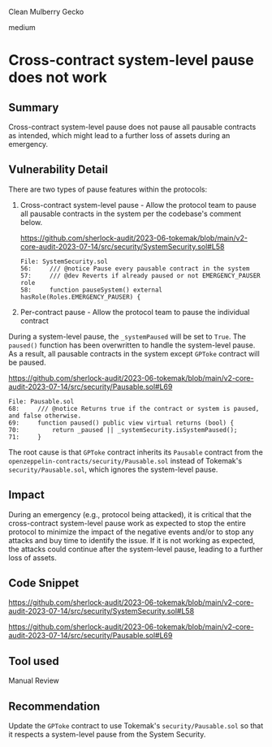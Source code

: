Clean Mulberry Gecko

medium

# Cross-contract system-level pause does not work
## Summary

Cross-contract system-level pause does not pause all pausable contracts as intended, which might lead to a further loss of assets during an emergency.

## Vulnerability Detail

There are two types of pause features within the protocols:

1. Cross-contract system-level pause - Allow the protocol team to pause all pausable contracts in the system per the codebase's comment below.

   https://github.com/sherlock-audit/2023-06-tokemak/blob/main/v2-core-audit-2023-07-14/src/security/SystemSecurity.sol#L58

   ```solidity
   File: SystemSecurity.sol
   56:     /// @notice Pause every pausable contract in the system
   57:     /// @dev Reverts if already paused or not EMERGENCY_PAUSER role
   58:     function pauseSystem() external hasRole(Roles.EMERGENCY_PAUSER) {
   ```

1. Per-contract pause - Allow the protocol team to pause the individual contract

During a system-level pause, the `_systemPaused` will be set to `True`. The `paused()` function has been overwritten to handle the system-level pause. As a result, all pausable contracts in the system except `GPToke` contract will be paused.

https://github.com/sherlock-audit/2023-06-tokemak/blob/main/v2-core-audit-2023-07-14/src/security/Pausable.sol#L69

```solidity
File: Pausable.sol
68:     /// @notice Returns true if the contract or system is paused, and false otherwise.
69:     function paused() public view virtual returns (bool) {
70:         return _paused || _systemSecurity.isSystemPaused();
71:     }
```

The root cause is that `GPToke` contract inherits its `Pausable` contract from the `openzeppelin-contracts/security/Pausable.sol` instead of Tokemak's `security/Pausable.sol`, which ignores the system-level pause.

## Impact

During an emergency (e.g., protocol being attacked), it is critical that the cross-contract system-level pause work as expected to stop the entire protocol to minimize the impact of the negative events and/or to stop any attacks and buy time to identify the issue. If it is not working as expected, the attacks could continue after the system-level pause, leading to a further loss of assets.

## Code Snippet

https://github.com/sherlock-audit/2023-06-tokemak/blob/main/v2-core-audit-2023-07-14/src/security/SystemSecurity.sol#L58

https://github.com/sherlock-audit/2023-06-tokemak/blob/main/v2-core-audit-2023-07-14/src/security/Pausable.sol#L69

## Tool used

Manual Review

## Recommendation

Update the `GPToke` contract to use Tokemak's `security/Pausable.sol` so that it respects a system-level pause from the System Security.